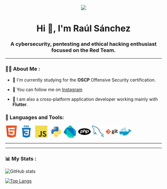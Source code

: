 <div id="header" align="center">
    <img src="https://media1.giphy.com/media/14kdiJUblbWBXy/giphy.gif?cid=ecf05e47es39rt308pzrcivhkr792cj4pw5qk66ur1697qg7&ep=v1_gifs_search&rid=giphy.gif&ct=g" width="200" />
    <h1 align="center">Hi 👋, I'm Raúl Sánchez</h1>
    <h3 align="center">A cybersecurity, pentesting and ethical hacking enthusiast focused on the Red Team.</h3>
</div>

---

### 👨‍💻 About Me :

- 📝 I'm currently studying for the **OSCP** Offensive Security certification.

- 📸 You can follow me on [Instagram](https://www.instagram.com/rsnchzl/)

- 🌱 I am also a cross-platform application developer working mainly with **Flutter**.

<div align="left">
    <h3>🔨 Languages and Tools:</h3>

<div>
    <img src="https://github.com/devicons/devicon/blob/master/icons/html5/html5-original.svg" title="HTML5" alt="HTML" width="40" height="40"/>&nbsp;
    <img src="https://github.com/devicons/devicon/blob/master/icons/css3/css3-plain-wordmark.svg"  title="CSS3" alt="CSS" width="40" height="40"/>&nbsp;
    <img src="https://github.com/devicons/devicon/blob/master/icons/javascript/javascript-original.svg" title="JavaScript" alt="JavaScript" width="40" height="40"/>&nbsp;
    <img src="https://github.com/devicons/devicon/blob/master/icons/python/python-original.svg" title="Git" **alt="Git" width="40" height="40"/>
    <img src="https://github.com/devicons/devicon/blob/master/icons/dart/dart-original.svg" title="React" alt="React" width="40" height="40"/>&nbsp;
    <img src="https://github.com/devicons/devicon/blob/master/icons/php/php-plain.svg" title="PHP" **alt="PHP" width="40" height="40"/>
    <img src="https://github.com/devicons/devicon/blob/master/icons/mysql/mysql-plain.svg" title="MySQL" **alt="MySql" width="40" height="40"/>
    <img src="https://github.com/devicons/devicon/blob/master/icons/git/git-original-wordmark.svg" title="Git" **alt="Git" width="40" height="40"/>
    <img src="https://github.com/devicons/devicon/blob/master/icons/docker/docker-plain.svg" title="Docker" **alt="Docker" width="40" height="40"/>
  </div>
</div>

---

---

### 📊 My Stats :


![GitHub stats](https://github-readme-stats.vercel.app/api?username=rsnchzl&show_icons=true&theme=radical)

[![Top Langs](https://github-readme-stats.vercel.app/api/top-langs/?username=YouDevs&theme=tokyonight)](https://github.com/anuraghazra/github-readme-stats)
